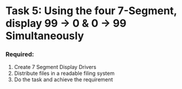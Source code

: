 # Task 5: Using the four 7-Segment, display 99 -> 0 & 0 -> 99 Simultaneously

### Required:
1. Create 7 Segment Display Drivers
2. Distribute files in a readable filing system
3. Do the task and achieve the requirement
